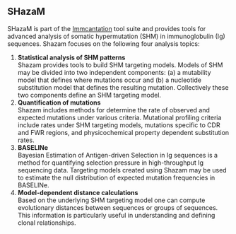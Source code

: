 SHazaM
-------------------------------------------------------------------------------

SHazaM is part of the [Immcantation](http://immcantation.readthedocs.io) tool 
suite and provides tools for advanced analysis of somatic hypermutation (SHM) 
in immunoglobulin (Ig) sequences. Shazam focuses on the following four 
analysis topics:

1. **Statistical analysis of SHM patterns**  
   Shazam provides tools to build SHM targeting models. Models of SHM may be 
   divided into two independent components: (a) a mutability model that defines 
   where mutations occur and (b) a nucleotide substitution model that defines 
   the resulting mutation. Collectively these two components define an SHM 
   targeting model.
2. **Quantification of mutations**  
   Shazam includes methods for determine the rate of observed and expected 
   mutations under various criteria. Mutational profiling criteria include 
   rates under SHM targeting models, mutations specific to CDR and FWR 
   regions, and physicochemical property dependent substitution rates.
3. **BASELINe**  
   Bayesian Estimation of Antigen-driven Selection in Ig sequences is a 
   method for quantifying selection pressure in high-throughput Ig 
   sequencing data. Targeting models created using Shazam may be used 
   to estimate the null distribution of expected mutation frequencies in 
   BASELINe.
4. **Model-dependent distance calculations**  
   Based on the underlying SHM targeting model one can compute evolutionary 
   distances between sequences or groups of sequences. This information is 
   particularly useful in understanding and defining clonal relationships.
